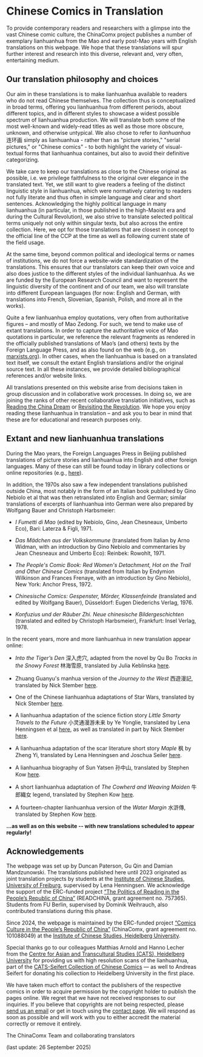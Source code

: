 
# Chinese Comics in Translation

To provide contemporary readers and researchers with a glimpse into the vast Chinese comic culture, the ChinaComx project publishes a number of exemplary lianhuanhua from the Mao and early post-Mao years with English translations on this webpage. We hope that these translations will spur further interest and research into this diverse, relevant and, very often, entertaining medium.

## Our translation philosophy and choices

Our aim in these translations is to make lianhuanhua available to readers who do not read Chinese themselves. The collection thus is conceptualized in broad terms, offering you lianhuanhua from different periods, about different topics, and in different styles to showcase a widest possible spectrum of lianhuanhua production. We will translate both some of the most well-known and widely-read titles as well as those more obscure, unknown, and otherwise untypical. We also chose to refer to *lianhuanhua* 连环画 simply as lianhuanhua - rather than as "picture stories," "serial pictures," or "Chinese comics" - to both highlight the variety of visual-textual forms that lianhuanhua containes, but also to avoid their definitive categorizing.

We take care to keep our translations as close to the Chinese original as possible, i.e. we privilege faithfulness to the original over elegance in the translated text. Yet, we still want to give readers a feeling of the distinct linguistic style in lianhuanhua, which were normatively catering to readers not fully literate and thus often in simple language and clear and short sentences. Acknowledging the highly political language in many lianhuanhua (in particular, in those published in the high-Maoist era and during the Cultural Revolution), we also strive to translate selected political terms uniquely not only within singular texts, but also across the entire collection. Here, we opt for those translations that are closest in concept to the official line of the CCP at the time as well as following current state of the field usage. 

At the same time, beyond common political and ideological terms or names of institutions, we do not force a website-wide standardization of the translations. This ensures that our translators can keep their own voice and also does justice to the different styles of the individual lianhuanhua. As we are funded by the European Research Council and want to represent the linguistic diversity of the continent and of our team, we also will translate into different European languages (for now: English and German, with translations into French, Slovenian, Spanish, Polish, and more all in the works). 

Quite a few lianhuanhua employ quotations, very often from authoritative figures – and mostly of Mao Zedong. For such, we tend to make use of extant translations. In order to capture the authoritative voice of Mao quotations in particular, we reference the relevant fragments as rendered in the officially published translations of Mao’s (and others) texts by the Foreign Language Press, and as also found on the web (e.g., on [marxists.org](https://www.marxists.org/subject/china/index.htm)). In other cases, when the lianhuanhua is based on a translated text itself, we consult the extant English translations and/or the original source text. In all these instances, we provide detailed bibliographical references and/or website links.

All translations presented on this website arise from decisions taken in group discussion and in collaborative work processes. In doing so, we are joining the ranks of other recent collaborative translation initiatives, such as [Reading the China Dream](https://www.readingthechinadream.com/) or [Revisiting the Revolution](https://networks.h-net.org/group/pages/20033515/revisiting-revolution). We hope you enjoy reading these lianhuanhua in translation – and ask you to bear in mind that these are for educational and research purposes only. 

## Extant and new lianhuanhua translations

During the Mao years, the Foreign Languages Press in Beijing published translations of picture stories and lianhuanhua into English and other foreign languages. Many of these can still be found today in library collections or online repositories (e.g., [here](https://www.bannedthought.net/China/MaoEra/)).

In addition, the 1970s also saw a few independent translations published outside China, most notably in the form of an Italian book published by Gino Nebiolo et al that was then retranslated into English and German; similar translations of excerpts of lianhuanhua into German were also prepared by Wolfgang Bauer and Christoph Harbsmeier:

- *I Fumetti di Mao* (edited by Nebiolo, Gino, Jean Chesneaux, Umberto Eco), Bari: Laterza & Figli, 1971.

- *Das Mädchen aus der Volkskommune* (translated from Italian by Arno Widman, with an introduction by Gino Nebiolo and commentaries by Jean Chesneaux and Umberto Eco): Reinbek: Rowohlt, 1971.

- *The People's Comic Book: Red Women's Detachment, Hot on the Trail and Other Chinese Comics* (translated from Italian by Endymion Wilkinson and Frances Frenaye, with an introduction by Gino Nebiolo), New York: Anchor Press, 1972.

- *Chinesische Comics: Gespenster, Mörder, Klassenfeinde* (translated and edited by Wolfgang Bauer), Düsseldorf: Eugen Diederichs Verlag, 1976.

- *Konfuzius und der Räuber Zhi. Neue chinesische Bildergeschichten* (translated and edited by Christoph Harbsmeier), Frankfurt: Insel Verlag, 1978.

In the recent years, more and more lianhuanhua in new translation appear online:

- *Into the Tiger’s Den* 深入虎穴, adapted from the novel by Qu Bo *Tracks in the Snowy Forest* 林海雪原, translated by Julia Keblinska [here](https://u.osu.edu/mclc/online-series/into-the-tigers-den/).

- Zhuang Guanyu's manhua version of the *Journey to the West* 西遊漫記,  translated by Nick Stember [here](https://www.nickstember.com/manhua-journey-west-part-1-6/).

- One of the Chinese lianhuanhua adaptations of Star Wars, translated by Nick Stember [here](https://www.nickstember.com/chinese-star-wars-comic-part-1-6).

- A lianhuanhua adaptation of the science fiction story *Little Smarty Travels to the Future* 小灵通漫游未来 by Ye Yonglie, translated by Lena Henningsen et al [here](https://u.osu.edu/mclc/online-series/little-smarty-travels-to-the-future), as well as translated in part by Nick Stember [here](https://www.nickstember.com/little-smarty-visits-the-future-a-science-fiction-novel-part-1-of-6/).

- A lianhuanhua adaptation of the scar literature short story *Maple* 枫 by Zheng Yi, translated by Lena Henningsen and Joschua Seiler [here](https://u.osu.edu/mclc/online-series/maple).

- A lianhuanhua biography of Sun Yatsen 孙中山, translated by Stephen Kow [here](https://web.archive.org/web/20150628051506/http://hilianhuanhua.org/home/read-the-books-online/dr-sun-yat-sen-sun-zhongshan/).

- A short lianhuanhua adaptation of *The Cowherd and Weaving Maiden* 牛郎織女 legend, translated by Stephen Kow [here](https://web.archive.org/web/20141026010208/http://hilianhuanhua.org/home/read-the-books-online/the-cowherd-and-weaving-maiden/).

- A fourteen-chapter lianhuanhua version of the *Water Margin* 水滸傳, translated by Stephen Kow [here](https://web.archive.org/web/20141026053520/http://hilianhuanhua.org/home/read-the-books-online/water-margin/).

__...as well as on this website -- with new translations scheduled to appear regularly!__

## Acknowledgements

The webpage was set up by Duncan Paterson, Gu Qin and Damian Mandzunowski. The translations published here until 2023 originated as joint translation projects by students at the [Institute of Chinese Studies, University of Freiburg](https://uni-freiburg.de/sinologie/), supervised by Lena Henningsen. We acknowledge the support of the ERC-funded project [“The Politics of Reading in the People’s Republic of China”](https://readchina.github.io/) (READCHINA, grant agreement no. 757365). Students from FU Berlin, supervised by Dominik Weihrauch, also contributed translations during this phase.

Since 2024, the webpage is maintained by the ERC-funded project [“Comics Culture in the People’s Republic of China”](https://chinacomx.github.io/) (ChinaComx, grant agreement no. 101088049) at the [Institute of Chinese Studies, Heidelberg University](https://www.zo.uni-heidelberg.de/de/china).

Special thanks go to our colleagues Matthias Arnold and Hanno Lecher from the [Centre for Asian and Transcultural Studies (CATS), Heidelberg University](https://www.cats.uni-heidelberg.de/) for providing us with high resolution scans of the lianhuanhua, part of the [CATS-Seifert Collection of Chinese Comics](https://www.cats.uni-heidelberg.de/library/collections/chinese.html) — as well to Andreas Seifert for donating his collection to Heidelberg University in the first place.

We have taken much effort to contact the publishers of the respective comics in order to acquire permission by the copyright holder to publish the pages online. We regret that we have not received responses to our inquiries. If you believe that copyrights are not being respected, please [send us an email](mailto:chinacomx.erc@gmail.com) or get in touch using the [contact page](https://chinacomx.github.io/contact/). We will respond as soon as possible and will work with you to either accredit the material correctly or remove it entirely. 

The ChinaComx Team and collaborating translators

(last update: 26 September 2025)